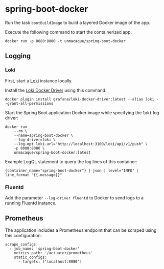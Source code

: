 # spring-boot-docker

Run the task `bootBuildImage` to build a layered Docker image of the app.

Execute the following command to start the containerized app.

    docker run -p 8080:8080 -t unmacaque/spring-boot-docker

## Logging

### Loki

First, start a [Loki](https://grafana.com/oss/loki/) instance locally.

Install the [Loki Docker Driver](https://grafana.com/docs/loki/latest/clients/docker-driver/) using this command:

    docker plugin install grafana/loki-docker-driver:latest --alias loki --grant-all-permissions

Start the Spring Boot application Docker image while specifying the `loki` log driver:

```
docker run
    --rm \
    --name=spring-boot-docker \
    --log-driver=loki \
    --log-opt loki-url="http://localhost:3100/loki/api/v1/push" \
    -p 8080:8080 \
    unmacaque/spring-boot-docker:latest
```

Example LogQL statement to query the log lines of this container:

    {container_name="spring-boot-docker"} | json | level="INFO" | line_format "{{.message}}"

### Fluentd

Add the parameter `--log-driver fluentd` to Docker to send logs to a running Fluentd instance.

## Prometheus

The application includes a Prometheus endpoint that can be scraped using this configuration:

```
scrape_configs:
  - job_name: 'spring-boot-docker'
    metrics_path: '/actuator/prometheus'
    static_configs:
      - targets: ['localhost:8080']
```
